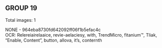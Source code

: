 ## GROUP 19
Total images: 1  

NONE - 964eba8730fd642092ff06f1b5efac4c  
OCR: Relereiairelaaice, revie-aelaciesy, with, TrendMicro, fitanium™, Tliak, “Enable, Content”, button, allova, it’s, conternth  

